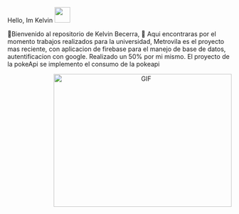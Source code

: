 Hello, Im Kelvin <img src="https://media.giphy.com/media/hvRJCLFzcasrR4ia7z/giphy.gif" width="35">

<p>
  🤝Bienvenido al repositorio de Kelvin Becerra,
🌱 Aqui encontraras por el momento trabajos realizados para la universidad, Metrovila es el proyecto mas reciente, con aplicacion de firebase para el manejo de base de datos, autentificacion con google.
Realizado un 50% por mi mismo.
El proyecto de la pokeApi se implemento el consumo de la pokeapi 

</p>




<a target="_blank" align="center">
  <img align="right" top="500" height="300" width="400" alt="GIF" src="https://media.giphy.com/media/SWoSkN6DxTszqIKEqv/giphy.gif">
</a>
